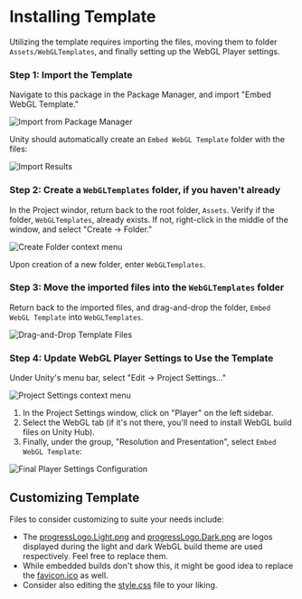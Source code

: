 # Installing Template

Utilizing the template requires importing the files, moving them to folder `Assets/WebGLTemplates`, and finally setting up the WebGL Player settings.

### Step 1: Import the Template

Navigate to this package in the Package Manager, and import "Embed WebGL Template."

![Import from Package Manager](https://omiyagames.github.io/omiya-games-embed-webgl-template/resources/packageManager3.png)

Unity should automatically create an `Embed WebGL Template` folder with the files:

![Import Results](https://omiyagames.github.io/omiya-games-embed-webgl-template/resources/project1.png)

### Step 2: Create a `WebGLTemplates` folder, if you haven't already

In the Project windor, return back to the root folder, `Assets`. Verify if the folder, `WebGLTemplates`, already exists. If not, right-click in the middle of the window, and select "Create -> Folder."

![Create Folder context menu](https://omiyagames.github.io/omiya-games-embed-webgl-template/resources/project2.png)

Upon creation of a new folder, enter `WebGLTemplates`.

### Step 3: Move the imported files into the `WebGLTemplates` folder

Return back to the imported files, and drag-and-drop the folder, `Embed WebGL Template` into `WebGLTemplates`.

![Drag-and-Drop Template Files](https://omiyagames.github.io/omiya-games-embed-webgl-template/resources/project3.png)

### Step 4: Update WebGL Player Settings to Use the Template

Under Unity's menu bar, select "Edit -> Project Settings..."

![Project Settings context menu](https://omiyagames.github.io/omiya-games-embed-webgl-template/resources/settings1.png)

1. In the Project Settings window, click on "Player" on the left sidebar.
2. Select the WebGL tab (if it's not there, you'll need to install WebGL build files on Unity Hub).
3. Finally, under the group, "Resolution and Presentation", select `Embed WebGL Template`:

![Final Player Settings Configuration](https://omiyagames.github.io/omiya-games-embed-webgl-template/resources/settings2.png)

## Customizing Template

Files to consider customizing to suite your needs include:

- The [progressLogo.Light.png](https://github.com/OmiyaGames/omiya-games-embed-webgl-template/tree/master/Samples%7E/UnityTemplate/progressLogo.Light.png) and [progressLogo.Dark.png](https://github.com/OmiyaGames/omiya-games-embed-webgl-template/tree/master/Samples%7E/UnityTemplate/progressLogo.Dark.png) are logos displayed during the light and dark WebGL build theme are used respectively. Feel free to replace them.
- While embedded builds don't show this, it might be good idea to replace the [favicon.ico](https://github.com/OmiyaGames/omiya-games-embed-webgl-template/tree/master/Samples%7E/UnityTemplate/favicon.ico) as well.
- Consider also editing the [style.css](https://github.com/OmiyaGames/omiya-games-embed-webgl-template/tree/master/Samples%7E/UnityTemplate/TemplateData/style.css) file to your liking.
